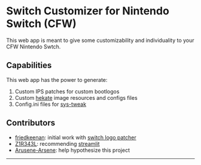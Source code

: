 # Switch Customizer for Nintendo Switch (CFW)
This web app is meant to give some customizability and individuality to your CFW Nintendo Swtch.

## Capabilities
This web app has the power to generate:
1. Custom IPS patches for custom bootlogos
2. Custom [hekate](https://github.com/CTCaer/hekate) image resources and configs files
3. Config.ini files for [sys-tweak](https://github.com/p-sam/switch-sys-tweak)

## Contributors
<!--- Code references this file, keep in same format (- Name) -->
- [friedkeenan](https://github.com/friedkeenan): initial work with [switch logo patcher](https://github.com/friedkeenan/switch-logo-patcher)
- [Z1R343L](https://github.com/Z1R343L): recommending [streamlit](https://streamlit.io)
- [Arusene-Arsene](https://github.com/Arusene-Arsene): help hypothesize this project
---
